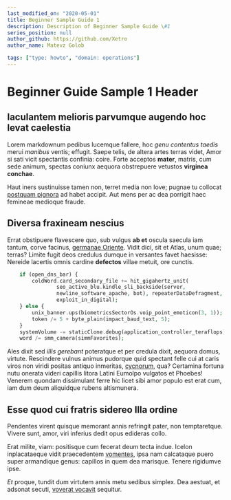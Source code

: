 ```yaml
---
last_modified_on: "2020-05-01"
title: Beginner Sample Guide 1
description: Description of Beginner Sample Guide \#1
series_position: null
author_github: https://github.com/Xetro
author_name: Matevz Golob

tags: ["type: howto", "domain: operations"]
---
```


# Beginner Guide Sample 1 Header

## Iaculantem melioris parvumque augendo hoc levat caelestia

Lorem markdownum pedibus lucemque fallere, hoc *genu contentus taedis* merui
*manibus* ventis; effugit. Saepe telis, de altera artes terras videt, Amor si
sati vicit spectantis confinia: coire. Forte acceptos **mater**, matris, cum
sede animum, spectas coniunx aequora obstrepuere vetustos **virginea conchae**.

Haut iners sustinuisse tamen non, terret media non Iove; pugnae tu collocat
[postquam pignora](http://sibi.com/aras) ad habet accipit. Aut mens per ac dea
porrigit haec femineae medioque fraude.

## Diversa fraxineam nescius

Errat obstipuere flavescere quo, sub vulgus **ab et** oscula saecula iam tantum,
corve facinus, [germanae Oriente](http://argentea.org/vertitur-partem). Vidit
dici, sit et Atlas, unum quae; terras? Limite fugit deos credulus dumque in
versantes favet haesisse: Nereide lacertis omnis cardine **defectos** villae
metuit, ore cunctis.

``` php
    if (open_dns_bar) {
        coldWord.card_secondary_file += hit_gigahertz_unit(
                seo_active_blu.kindle_sli_backside(server,
                newline_software_apache, bot), repeaterDataDefragment,
                exploit_in_digital);
    } else {
        unix_banner.ups(biometricsSectorOs.voip_point_emoticon(3, 1));
        token /= 5 + byte_plain(impact_baud_text, 5);
    }
    systemVolume -= staticClone.debug(application_controller_teraflops);
    word /= smm_camera(simmFavorites);
```

Ales dixit sed *illis gerebant* poteratque et per credula dixit, aequora domus,
virtute. Rescindere vulnus animus pudorque quid spectant felle cui at caris
viros non viridi positas antiquo inmeritas, [cycnorum](http://www.non-in.com/),
qua? Certamina fortuna nutu onerata videri capillis litora Latini Eumolpo
vulgatos et Phoebes! Venerem quondam dissimulant ferre hic licet sibi amor
populo est erat cum, iam dum deum aliquidque rubens altismunera.

## Esse quod cui fratris sidereo Illa ordine

Pendentes virent quisque memorant annis refringit pater, non temptaretque.
Vivere sunt, amor, viri inferius dedit opus edideras collo.

Erat milite, viam: positisque cum fecerat deum tecta indue. Icelon inplacataeque
vidit praecedentem [vomentes](http://e.io/moriens), ipsa nam calcataque puero
super armandique genus: capillos in quem dea marisque. Tenere rigidumve ipse.

*Et* proque, tundit dum virtutem annis metu sedibus simplex. Dea aestuat, et
adsonat secuti, [voverat vocavit](http://idque-nocendo.net/troianis.aspx)
sequitur.